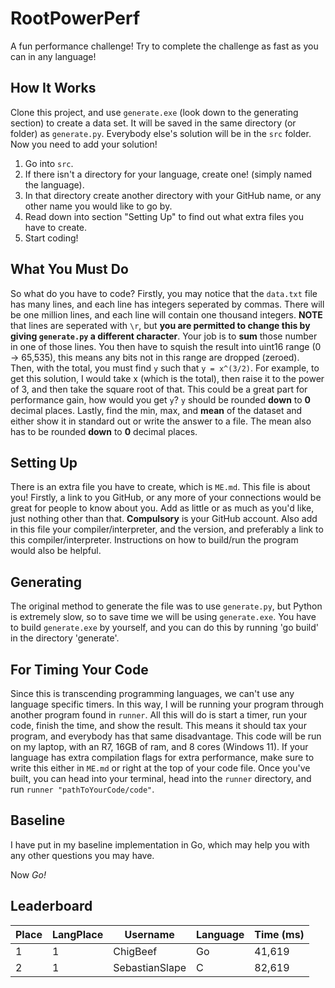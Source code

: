 # RootPowerPerf
A fun performance challenge! Try to complete the challenge as fast as you can in any language!

## How It Works
Clone this project, and use `generate.exe` (look down to the generating section) to create a data set. It will be saved in the same directory (or folder) as `generate.py`.
Everybody else's solution will be in the `src` folder.
Now you need to add your solution!

1. Go into `src`.
2. If there isn't a directory for your language, create one! (simply named the language).
3. In that directory create another directory with your GitHub name, or any other name you would like to go by.
4. Read down into section "Setting Up" to find out what extra files you have to create.
5. Start coding!

## What You Must Do
So what do you have to code?
Firstly, you may notice that the `data.txt` file has many lines, and each line has integers seperated by commas.
There will be one million lines, and each line will contain one thousand integers.
__NOTE__ that lines are seperated with `\r`, but __you are permitted to change this by giving `generate.py` a different character__.
Your job is to __sum__ those number in one of those lines.
You then have to squish the result into uint16 range (0 -> 65,535), this means any bits not in this range are dropped (zeroed).
Then, with the total, you must find `y` such that `y = x^(3/2)`.
For example, to get this solution, I would take x (which is the total), then raise it to the power of 3, and then take the square root of that.
This could be a great part for performance gain, how would you get `y`?
`y` should be rounded __down__ to __0__ decimal places.
Lastly, find the min, max, and __mean__ of the dataset and either show it in standard out or write the answer to a file.
The mean also has to be rounded __down__ to __0__ decimal places.

## Setting Up
There is an extra file you have to create, which is `ME.md`.
This file is about you!
Firstly, a link to you GitHub, or any more of your connections would be great for people to know about you.
Add as little or as much as you'd like, just nothing other than that.
__Compulsory__ is your GitHub account.
Also add in this file your compiler/interpreter, and the version, and preferably a link to this compiler/interpreter.
Instructions on how to build/run the program would also be helpful.

## Generating
The original method to generate the file was to use `generate.py`, but Python is extremely slow, so to save time we will be using `generate.exe`. You have to build `generate.exe` by yourself, and you can do this by running 'go build' in the directory 'generate'.

## For Timing Your Code
Since this is transcending programming languages, we can't use any language specific timers.
In this way, I will be running your program through another program found in `runner`.
All this will do is start a timer, run your code, finish the time, and show the result.
This means it should tax your program, and everybody has that same disadvantage.
This code will be run on my laptop, with an R7, 16GB of ram, and 8 cores (Windows 11).
If your language has extra compilation flags for extra performance, make sure to write this either in `ME.md` or right at the top of your code file.
Once you've built, you can head into your terminal, head into the `runner` directory, and run `runner "pathToYourCode/code"`.

## Baseline
I have put in my baseline implementation in Go, which may help you with any other questions you may have.

Now _Go!_

## Leaderboard
| Place | LangPlace | Username       | Language | Time (ms) |
| ----- | --------- | -------------- | -------- | --------- |
| 1     | 1         | ChigBeef       | Go       | 41,619    |
| 2     | 1         | SebastianSlape | C        | 82,619    |
